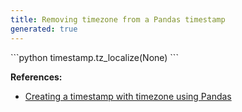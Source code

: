 ```yaml
---
title: Removing timezone from a Pandas timestamp
generated: true
---
```


<div markdown="1" class="ans">
```python
timestamp.tz_localize(None)
```
</div>

**References:**
- [Creating a timestamp with timezone using Pandas](/en-US/pandas/create-timestamp-with-timezone)
